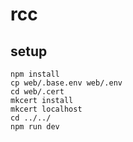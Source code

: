 # rcc

## setup

```
npm install
cp web/.base.env web/.env
cd web/.cert
mkcert install
mkcert localhost
cd ../../
npm run dev
```

